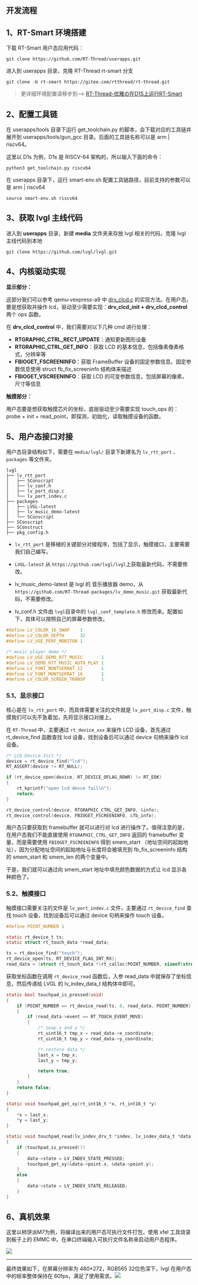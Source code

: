 ## 开发流程

## 1、RT-Smart 环境搭建

下载 RT-Smart 用户态应用代码：

```
git clone https://github.com/RT-Thread/userapps.git
```

进入到 userapps 目录，克隆 RT-Thread rt-smart 分支

```
git clone -b rt-smart https://gitee.com/rtthread/rt-thread.git
```

> 更详细环境配置请移步到—> [RT-Thread-优雅の在D1S上运行RT-Smart](https://club.rt-thread.org/ask/article/c0609a2215117c31.html)

## 2、配置工具链

在 userapps/tools 目录下运行 get_toolchain.py 的脚本，会下载对应的工具链并展开到 userapps/tools/gun_gcc 目录。后面的工具链名称可以是 arm | riscv64。

这里以 D1s 为例，D1s 是 RISCV-64 架构的，所以输入下面的命令：

```shell
python3 get_toolchain.py riscv64
```

在 userapps 目录下，运行 smart-env.sh 配置工具链路径，目前支持的参数可以是 arm | riscv64

```shell
source smart-env.sh riscv64
```

## 3、获取 lvgl 主线代码

进入到 **userapps** 目录，新建 **media** 文件夹来存放 lvgl 相关的代码，克隆 lvgl 主线代码到本地

```shell
git clone https://github.com/lvgl/lvgl.git
```

## 4、内核驱动实现

**显示部分：**

这部分我们可以参考 qemu-vexpress-a9 中 [drv_clcd.c](https://gitee.com/rtthread/rt-thread/blob/rt-smart/bsp/qemu-vexpress-a9/drivers/drv_clcd.c) 的实现方法。在用户态，要是想获取并操作 lcd，驱动至少需要实现：**drv_clcd_init + drv_clcd_control** 两个 ops 函数。

在 **drv_clcd_control** 中，我们需要对以下几种 cmd 进行处理：

* **RTGRAPHIC_CTRL_RECT_UPDATE**：通知更新图形设备
* **RTGRAPHIC_CTRL_GET_INFO**：获取 LCD 的基本信息，包括像素像素格式，分辨率等
* **FBIOGET_FSCREENINFO**：获取 FrameBuffer 设备的固定参数信息。固定参数信息使用 struct fb_fix_screeninfo 结构体来描述
* **FBIOGET_VSCREENINFO**：获取 LCD 的可变参数信息，包括屏幕的像素，尺寸等信息

**触摸部分：**

用户态要是想获取触摸芯片的坐标，底层驱动至少需要实现 touch_ops 的：probe + init + read_point，即探测，初始化，读取触摸设备的函数。

## 5、用户态接口对接

用户态目录结构如下，需要在 `media/lvgl/` 目录下新建名为 `lv_rtt_port` 、`packages` 等文件夹。

```
lvgl
├── lv_rtt_port
│   ├── SConscript
│   ├── lv_conf.h
│   ├── lv_port_disp.c
│   └── lv_port_indev.c
├── packages
│   ├── LVGL-latest
│   ├── lv_music_demo-latest
│   └── SConscript
├── SConscript
├── SConstruct
├── pkg_config.h
```

* `lv_rtt_port` 是移植的关键部分对接程序，包括了显示，触摸接口，主要需要我们自己编写。

* `LVGL-latest` 从 `https://github.com/lvgl/lvgl`上获取最新代码，不需要修改。
* lv_music_demo-latest 是 lvgl 的 音乐播放器 demo，从 `https://github.com/RT-Thread-packages/lv_demo_music.git` 获取最新代码，不需要修改。
* lv_conf.h 文件由 `lvgl`目录中的 `lvgl_conf_template.h` 修改而来。配置如下，具体可以按照自己的屏幕参数修改。

```c
#define LV_COLOR_16_SWAP    1
#define LV_COLOR_DEPTH      32
#define LV_USE_PERF_MONITOR 1

/* music player demo */
#define LV_USE_DEMO_RTT_MUSIC       1
#define LV_DEMO_RTT_MUSIC_AUTO_PLAY 1
#define LV_FONT_MONTSERRAT_12       1
#define LV_FONT_MONTSERRAT_16       1
#define LV_COLOR_SCREEN_TRANSP      1
```

### 5.1、显示接口

核心是在 `lv_rtt_port` 中，而具体需要关注的文件就是 `lv_port_disp.c` 文件，触摸我们可以先不急着加，先将显示接口对接上。

在 `RT-Thread` 中，主要通过 `rt_device_xxx` 来操作 LCD 设备，首先通过 rt_device_find 函数查找 lcd 设备，找到设备后可以通过 device 句柄来操作 lcd 设备。 

```c
/* LCD Device Init */
device = rt_device_find("lcd");
RT_ASSERT(device != RT_NULL);

if (rt_device_open(device, RT_DEVICE_OFLAG_RDWR) != RT_EOK)
{
    rt_kprintf("open lcd devce fail\n");
    return;
}

rt_device_control(device, RTGRAPHIC_CTRL_GET_INFO, &info);
rt_device_control(device, FBIOGET_FSCREENINFO, &fb_info);
```

用户态只要获取到 framebuffer 就可以进行对 lcd 进行操作了。值得注意的是，在用户态我们不能直接使用 `RTGRAPHIC_CTRL_GET_INFO` 返回的 framebuffer 变量，而是需要使用 `FBIOGET_FSCREENINFO` 得到 smem_start （地址空间的起始地址），因为分配地址空间的起始地址与长度将会被填充到 fb_fix_screeninfo 结构的 smem_start 和 smem_len 的两个变量中。

于是，我们就可以通过向 smem_start 地址中填充颜色数据的方式让 lcd 显示各种颜色了。 

### 5.2、触摸接口

触摸接口需要关注的文件是 `lv_port_indev.c` 文件，主要通过 `rt_device_find` 查找 touch 设备，找到设备后可以通过 device 句柄来操作 touch 设备。

```c
#define POINT_NUMBER 1

static rt_device_t ts;
static struct rt_touch_data *read_data;

ts = rt_device_find("touch");
rt_device_open(ts, RT_DEVICE_FLAG_INT_RX);
read_data = (struct rt_touch_data *)rt_calloc(POINT_NUMBER, sizeof(struct rt_touch_data) * POINT_NUMBER);
```

获取坐标函数在调用 `rt_device_read` 函数后，入参 read_data 中就保存了坐标信息，然后传递给 LVGL 的 lv_indev_data_t 结构体中即可。

```c
static bool touchpad_is_pressed(void)
{
    if (POINT_NUMBER == rt_device_read(ts, 0, read_data, POINT_NUMBER))
    {
        if (read_data->event == RT_TOUCH_EVENT_MOVE)
        {
            /* swap x and y */
            rt_uint16_t tmp_x = read_data->x_coordinate;
            rt_uint16_t tmp_y = read_data->y_coordinate;

            /* restore data */
            last_x = tmp_x;
            last_y = tmp_y;

            return true;
        }
    }
    return false;
}

static void touchpad_get_xy(rt_int16_t *x, rt_int16_t *y)
{
    *x = last_x;
    *y = last_y;
}

static void touchpad_read(lv_indev_drv_t *indev, lv_indev_data_t *data)
{
    if (touchpad_is_pressed())
    {
        data->state = LV_INDEV_STATE_PRESSED;
        touchpad_get_xy(&data->point.x, &data->point.y);
    }
    else
    {
        data->state = LV_INDEV_STATE_RELEASED;
    }
}
```

## 6、真机效果

这里以柿饼派M7为例，将编译出来的用户态可执行文件打包，使用 xfel 工具烧录到板子上的 EMMC 中。在串口终端输入可执行文件名称来启动用户态程序。

![](https://oss-club.rt-thread.org/uploads/20221117/a1d8c457ed4ab664f0fa9de4dfa1aa23.png)

---

最终效果如下，在屏幕分辨率为 480*272，RGB565 32位色深下，lvgl 在用户态中的帧率整体保持在 60fps，满足了使用需求。![](https://oss-club.rt-thread.org/uploads/20221117/21dcdb590899c601cb094ecaa3e6f9d2.png.webp)

> 